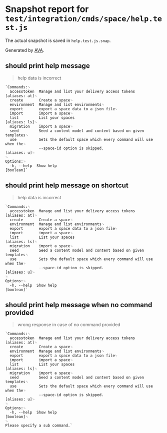 # Snapshot report for `test/integration/cmds/space/help.test.js`

The actual snapshot is saved in `help.test.js.snap`.

Generated by [AVA](https://ava.li).

## should print help message

> help data is incorrect

    `Commands:␊
      accesstoken  Manage and list your delivery access tokens         [aliases: at]␊
      create       Create a space␊
      environment  Manage and list environments␊
      export       export a space data to a json file␊
      import       import a space␊
      list         List your spaces                                    [aliases: ls]␊
      migration    import a space␊
      seed         Seed a content model and content based on given templates␊
      use          Sets the default space which every command will use when the␊
                   --space-id option is skipped.                        [aliases: u]␊
    ␊
    Options:␊
      -h, --help  Show help                                                [boolean]`

## should print help message on shortcut

> help data is incorrect

    `Commands:␊
      accesstoken  Manage and list your delivery access tokens         [aliases: at]␊
      create       Create a space␊
      environment  Manage and list environments␊
      export       export a space data to a json file␊
      import       import a space␊
      list         List your spaces                                    [aliases: ls]␊
      migration    import a space␊
      seed         Seed a content model and content based on given templates␊
      use          Sets the default space which every command will use when the␊
                   --space-id option is skipped.                        [aliases: u]␊
    ␊
    Options:␊
      -h, --help  Show help                                                [boolean]`

## should print help message when no command provided

> wrong response in case of no command provided

    `Commands:␊
      accesstoken  Manage and list your delivery access tokens         [aliases: at]␊
      create       Create a space␊
      environment  Manage and list environments␊
      export       export a space data to a json file␊
      import       import a space␊
      list         List your spaces                                    [aliases: ls]␊
      migration    import a space␊
      seed         Seed a content model and content based on given templates␊
      use          Sets the default space which every command will use when the␊
                   --space-id option is skipped.                        [aliases: u]␊
    ␊
    Options:␊
      -h, --help  Show help                                                [boolean]␊
    ␊
    Please specify a sub command.`
